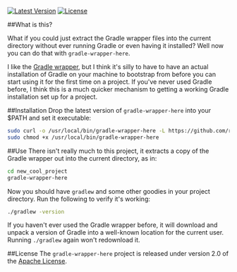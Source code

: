 [![Latest Version](http://img.shields.io/badge/latest-0.1.1-brightgreen.svg)](https://github.com/rholder/gradle-wrapper-here/releases/tag/v0.1.1) [![License](http://img.shields.io/badge/license-apache%202-brightgreen.svg)](https://github.com/rholder/gradle-wrapper-here/blob/master/LICENSE)

##What is this?

What if you could just extract the Gradle wrapper files into the current
directory without ever running Gradle or even having it installed? Well now you
can do that with `gradle-wrapper-here`.

I like the [Gradle wrapper](http://gradle.org/docs/2.3/userguide/gradle_wrapper.html),
but I think it's silly to have to have an actual installation of Gradle on your
machine to bootstrap from before you can start using it for the first time on a
project. If you've never used Gradle before, I think this is a much quicker
mechanism to getting a working Gradle installation set up for a project.

##Installation
Drop the latest version of `gradle-wrapper-here` into your $PATH and set it executable:

```bash
sudo curl -o /usr/local/bin/gradle-wrapper-here -L https://github.com/rholder/gradle-wrapper-here/releases/download/v0.1.1/gradle-wrapper-here && \
sudo chmod +x /usr/local/bin/gradle-wrapper-here
```

##Use
There isn't really much to this project, it extracts a copy of the Gradle
wrapper out into the current directory, as in:
```bash
cd new_cool_project
gradle-wrapper-here
```
Now you should have `gradlew` and some other goodies in your project directory.
Run the following to verify it's working:
```bash
./gradlew -version
```
If you haven't ever used the Gradle wrapper before, it will download and unpack
a version of Gradle into a well-known location for the current user. Running
`./gradlew` again won't redownload it.

##License
The `gradle-wrapper-here` project is released under version 2.0 of the
[Apache License](http://www.apache.org/licenses/LICENSE-2.0).
